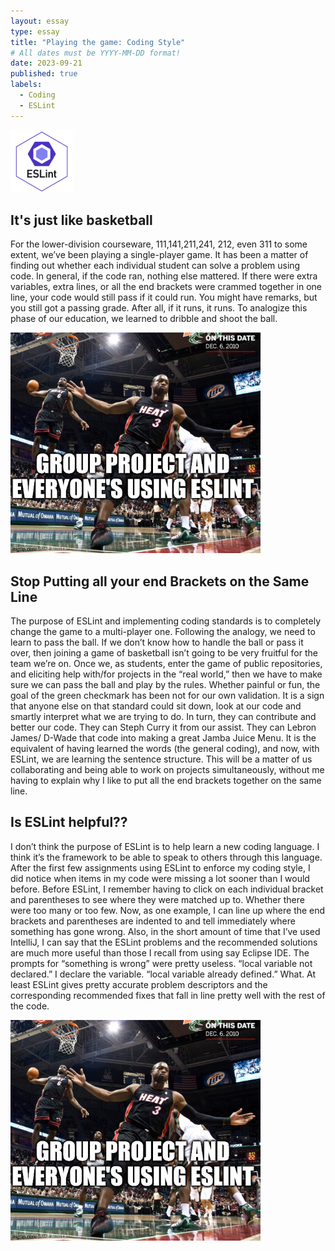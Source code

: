 ```yaml
---
layout: essay
type: essay
title: "Playing the game: Coding Style"
# All dates must be YYYY-MM-DD format!
date: 2023-09-21
published: true
labels:
  - Coding
  - ESLint
---
```


<img width="100px" class="rounded float-start pe-4" src="../img/eslint.png">

## It's just like basketball

For the lower-division courseware, 111,141,211,241, 212, even 311 to some extent, we’ve been playing a single-player game.  It has been a matter of finding out whether each individual student can solve a problem using code.  In general, if the code ran, nothing else mattered.  If there were extra variables, extra lines, or all the end brackets were crammed together in one line, your code would still pass if it could run.  You might have remarks, but you still got a passing grade.  After all, if it runs, it runs.  To analogize this phase of our education, we learned to dribble and shoot the ball.

<img width="400px" class="rounded float-start pe-4" src="../img/800ntq.jpg">

## Stop Putting all your end Brackets on the Same Line

The purpose of ESLint and implementing coding standards is to completely change the game to a multi-player one.  Following the analogy, we need to learn to pass the ball.  If we don’t know how to handle the ball or pass it over, then joining a game of basketball isn’t going to be very fruitful for the team we’re on.  Once we, as students, enter the game of public repositories, and eliciting help with/for projects in the “real world,” then we have to make sure we can pass the ball and play by the rules.    Whether painful or fun, the goal of the green checkmark has been not for our own validation.  It is a sign that anyone else on that standard could sit down, look at our code and smartly interpret what we are trying to do.  In turn, they can contribute and better our code.  They can Steph Curry it from our assist.  They can Lebron James/ D-Wade that code into making a great Jamba Juice Menu.  It is the equivalent of having learned the words (the general coding), and now, with ESLint, we are learning the sentence structure.  This will be a matter of us collaborating and being able to work on projects simultaneously, without me having to explain why I like to put all the end brackets together on the same line.

## Is ESLint helpful??

I don’t think the purpose of ESLint is to help learn a new coding language.  I think it’s the framework to be able to speak to others through this language.  After the first few assignments using ESLint to enforce my coding style, I did notice when items in my code were missing a lot sooner than I would before.  Before ESLint, I remember having to click on each individual bracket and parentheses to see where they were matched up to. Whether there were too many or too few.  Now, as one example, I can line up where the end brackets and parentheses are indented to and tell immediately where something has gone wrong.  Also, in the short amount of time that I’ve used IntelliJ, I can say that the ESLint problems and the recommended solutions are much more useful than those I recall from using say Eclipse IDE.  The prompts for “something is wrong” were pretty useless.  “local variable not declared.”  I declare the variable.  “local variable already defined.”  What.  At least ESLint gives pretty accurate problem descriptors and the corresponding recommended fixes that fall in line pretty well with the rest of the code.   


<img width="400px" class="rounded float-start pe-4" src="../img/800ntq.jpg">
